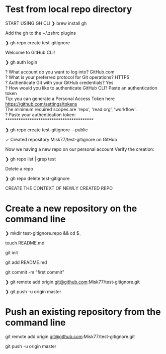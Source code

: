 # Test from local repo directory
START USING GH CLI
❯ brew install gh

Add the gh to the ~/.zshrc plugins

❯ gh repo create test-gitignore

Welcome to GitHub CLI!


❯ gh auth login

? What account do you want to log into? GitHub.com <br />
? What is your preferred protocol for Git operations? HTTPS <br />
? Authenticate Git with your GitHub credentials? Yes <br />
? How would you like to authenticate GitHub CLI? Paste an authentication token <br />
Tip: you can generate a Personal Access Token here https://github.com/settings/tokens <br />
The minimum required scopes are 'repo', 'read:org', 'workflow'. <br />
? Paste your authentication token: **************************************** <br />

❯ gh repo create test-gitignore --public

✓ Created repository Misk77/test-gitignore on GitHub

Now we having a new repo on our personal account
Verify the creation:

❯ gh repo list | grep test

Delete a repo

❯ gh repo delete test-gitignore

CREATE THE CONTEXT OF NEWLY CREATED REPO


# Create a new repository on the command line
❯ mkdir test-gitignore.repo && cd $_

touch README.md

git init

git add README.md

git commit -m "first commit"

❯ git remote add origin git@github.com:Misk77/test-gitignore.git

❯ git push -u origin master

 

# Push an existing repository from the command line

 

git remote add origin git@github.com:Misk77/test-gitignore.git

git push -u origin master



